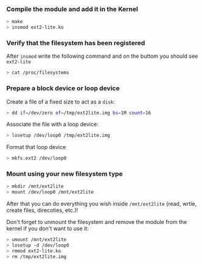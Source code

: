 ### Compile the module and add it in the Kernel
```bash
> make
> insmod ext2-lite.ko
```

### Verify that the filesystem has been registered
After `insmod` write the following command and on the buttom you should see `ext2-lite`
```bash
> cat /proc/filesystems
```

### Prepare a block device or loop device
Create a file of a fixed size to act as a `disk`:
```bash
> dd if=/dev/zero of=/tmp/ext2lite.img bs=1M count=16
```

Associate the file with a loop device:
```bash
> losetup /dev/loop0 /tmp/ext2lite.img
```

Format that loop device
```bash
> mkfs.ext2 /dev/loop0
```

### Mount using your new filesystem type
```bash
> mkdir /mnt/ext2lite
> mount /dev/loop0 /mnt/ext2lite
```

After that you can do everything you wish inside `/mnt/ext2lite` (read, wrtie, create files, direcoties, etc.)!

Don't forget to unmount the filesystem and remove the module from the kernel if you don't want to use it:
```bash
> umount /mnt/ext2lite
> losetup -d /dev/loop0
> rmmod ext2-lite.ko
> rm /tmp/ext2lite.img
```
